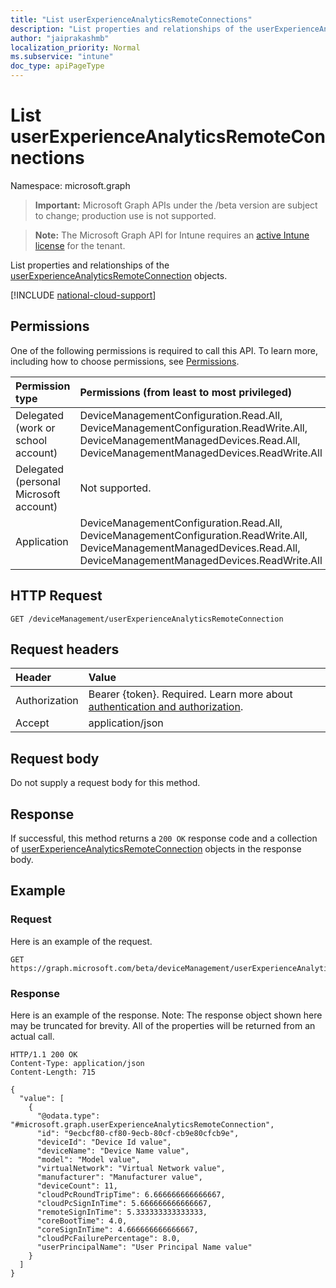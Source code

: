 ```yaml
---
title: "List userExperienceAnalyticsRemoteConnections"
description: "List properties and relationships of the userExperienceAnalyticsRemoteConnection objects."
author: "jaiprakashmb"
localization_priority: Normal
ms.subservice: "intune"
doc_type: apiPageType
---
```


# List userExperienceAnalyticsRemoteConnections

Namespace: microsoft.graph

> **Important:** Microsoft Graph APIs under the /beta version are subject to change; production use is not supported.

> **Note:** The Microsoft Graph API for Intune requires an [active Intune license](https://go.microsoft.com/fwlink/?linkid=839381) for the tenant.

List properties and relationships of the [userExperienceAnalyticsRemoteConnection](../resources/intune-devices-userexperienceanalyticsremoteconnection.md) objects.

[!INCLUDE [national-cloud-support](../../includes/all-clouds.md)]

## Permissions
One of the following permissions is required to call this API. To learn more, including how to choose permissions, see [Permissions](/graph/permissions-reference).

|Permission type|Permissions (from least to most privileged)|
|:---|:---|
|Delegated (work or school account)|DeviceManagementConfiguration.Read.All, DeviceManagementConfiguration.ReadWrite.All, DeviceManagementManagedDevices.Read.All, DeviceManagementManagedDevices.ReadWrite.All|
|Delegated (personal Microsoft account)|Not supported.|
|Application|DeviceManagementConfiguration.Read.All, DeviceManagementConfiguration.ReadWrite.All, DeviceManagementManagedDevices.Read.All, DeviceManagementManagedDevices.ReadWrite.All|

## HTTP Request
<!-- {
  "blockType": "ignored"
}
-->
``` http
GET /deviceManagement/userExperienceAnalyticsRemoteConnection
```

## Request headers
|Header|Value|
|:---|:---|
|Authorization|Bearer {token}. Required. Learn more about [authentication and authorization](/graph/auth/auth-concepts).|
|Accept|application/json|

## Request body
Do not supply a request body for this method.

## Response
If successful, this method returns a `200 OK` response code and a collection of [userExperienceAnalyticsRemoteConnection](../resources/intune-devices-userexperienceanalyticsremoteconnection.md) objects in the response body.

## Example

### Request
Here is an example of the request.
``` http
GET https://graph.microsoft.com/beta/deviceManagement/userExperienceAnalyticsRemoteConnection
```

### Response
Here is an example of the response. Note: The response object shown here may be truncated for brevity. All of the properties will be returned from an actual call.
``` http
HTTP/1.1 200 OK
Content-Type: application/json
Content-Length: 715

{
  "value": [
    {
      "@odata.type": "#microsoft.graph.userExperienceAnalyticsRemoteConnection",
      "id": "9ecbcf80-cf80-9ecb-80cf-cb9e80cfcb9e",
      "deviceId": "Device Id value",
      "deviceName": "Device Name value",
      "model": "Model value",
      "virtualNetwork": "Virtual Network value",
      "manufacturer": "Manufacturer value",
      "deviceCount": 11,
      "cloudPcRoundTripTime": 6.666666666666667,
      "cloudPcSignInTime": 5.666666666666667,
      "remoteSignInTime": 5.333333333333333,
      "coreBootTime": 4.0,
      "coreSignInTime": 4.666666666666667,
      "cloudPcFailurePercentage": 8.0,
      "userPrincipalName": "User Principal Name value"
    }
  ]
}
```
